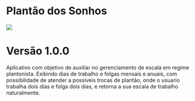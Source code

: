 # Plantão dos Sonhos
<img src="https://static.vecteezy.com/system/resources/previews/021/049/242/non_2x/flat-icon-calendar-4-of-july-date-day-and-month-illustration-green-color-banner-4-jul-4th-of-jul-free-free-calendar-free-png.png">

# Versão 1.0.0

Aplicativo com objetivo de auxiliar no gerenciamento de escala em regime plantonista.
Exibindo dias de trabalho e folgas mensais e anuais, com possibilidade de atender a possíveis trocas de plantão, onde o usuario trabalha dois dias e folga dois dias, e retorna a sua escala de trabalho naturalmente.